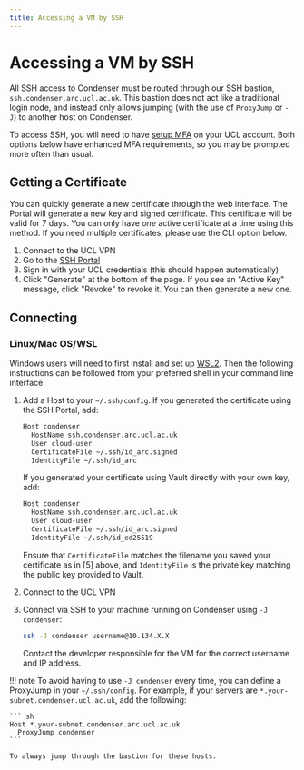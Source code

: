 ```yaml
---
title: Accessing a VM by SSH
---
```


# Accessing a VM by SSH

All SSH access to Condenser must be routed through our SSH bastion,
`ssh.condenser.arc.ucl.ac.uk`. This bastion does not act like a traditional
login node, and instead only allows jumping (with the use of `ProxyJump` or `-J`)
to another host on Condenser.

To access SSH, you will need to have [setup MFA](
https://www.ucl.ac.uk/isd/services/stay-secure/multi-factor-authentication-mfa)
on your UCL account. Both options below have enhanced MFA requirements, so you may
be prompted more often than usual.

## Getting a Certificate

You can quickly generate a new certificate through the web interface. The
Portal will generate a new key and signed certificate. This certificate will be
valid for 7 days. You can only have *one* active certificate at a time using this
method. If you need multiple certificates, please use the CLI option below.

1. Connect to the UCL VPN
2. Go to the [SSH Portal](https://ssh.condenser.arc.ucl.ac.uk)
3. Sign in with your UCL credentials (this should happen automatically)
4. Click "Generate" at the bottom of the page. If you see an "Active Key" message,
click "Revoke" to revoke it. You can then generate a new one.

## Connecting

### Linux/Mac OS/WSL

Windows users will need to first install and set up [WSL2](https://learn.microsoft.com/en-us/windows/wsl/install).
Then the following instructions can be followed from your preferred shell in your
command line interface.

1. Add a Host to your `~/.ssh/config`. If you generated the certificate using
the SSH Portal, add:

    ``` sh
    Host condenser
      HostName ssh.condenser.arc.ucl.ac.uk
      User cloud-user
      CertificateFile ~/.ssh/id_arc.signed
      IdentityFile ~/.ssh/id_arc
    ```

    If you generated your certificate using Vault directly with your
    own key, add:

    ``` sh
    Host condenser
      HostName ssh.condenser.arc.ucl.ac.uk
      User cloud-user
      CertificateFile ~/.ssh/id_arc.signed
      IdentityFile ~/.ssh/id_ed25519
    ```

    Ensure that `CertificateFile` matches the filename you saved your
    certificate as in [5] above, and `IdentityFile` is the private key matching
    the public key provided to Vault.

2. Connect to the UCL VPN
3. Connect via SSH to your machine running on Condenser using `-J condenser`:

    ``` sh
    ssh -J condenser username@10.134.X.X
    ```

    Contact the developer responsible for the VM for the correct username and IP
    address.

!!! note
    To avoid having to use `-J condenser` every time, you can define a ProxyJump
    in your `~/.ssh/config`. For example, if your servers are `*.your-subnet.condenser.ucl.ac.uk`,
    add the following:

    ``` sh
    Host *.your-subnet.condenser.arc.ucl.ac.uk
      ProxyJump condenser
    ```

    To always jump through the bastion for these hosts.
